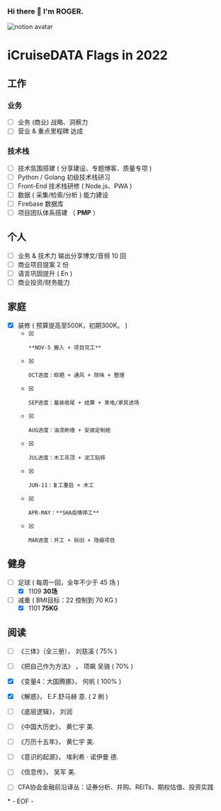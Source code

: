 ### Hi there 👋 I'm ROGER. 

![notion avatar](https://notion-avatar.vercel.app/api/img/eyJmYWNlIjo2LCJub3NlIjozLCJtb3V0aCI6MTAsImV5ZXMiOjYsImV5ZWJyb3dzIjoxMCwiZ2xhc3NlcyI6MiwiaGFpciI6MTQsImFjY2Vzc29yaWVzIjowLCJkZXRhaWxzIjowLCJiZWFyZCI6MH0=)

<!--
**5iCruise/5iCruise** is a ✨ _special_ ✨ repository because its `README.md` (this file) appears on your GitHub profile.

Here are some ideas to get you started:

- 🔭 I’m currently working on ...
- 🌱 I’m currently learning ...
- 👯 I’m looking to collaborate on ...
- 🤔 I’m looking for help with ...
- 💬 Ask me about ...
- 📫 How to reach me: ...
- 😄 Pronouns: ...
- ⚡ Fun fact: ...
-->

# iCruiseDATA Flags in 2022  

## 工作  
### 业务  
- [ ] 业务 (商业) 战略、洞察力  
- [ ] 营业 & 重点里程碑 达成   

### 技术栈  
- [ ] 技术氛围搭建 ( 分享建设、专题博客、质量专项 )   
- [ ] Python / Golang 初级技术栈研习
- [ ] Front-End 技术栈研修 ( Node.js、PWA )   
- [ ] 数据 ( 采集/检索/分析 ) 能力建设  
- [ ] Firebase 数据库  
- [ ] 项目团队体系搭建  （ **PMP** ）

## 个人  
- [ ] 业务 & 技术力 输出分享博文/音频 10 回   
- [ ] 商业项目提案 2 份   
- [ ] 语言巩固提升 ( En )    
- [ ] 商业投资/财务能力   

## 家庭  
- [x] 装修 ( 预算提高至500K，初期300K。 )  
    - [x]     **NOV-5 搬入 + 项目完工**    
    - [x]     OCT进度：晾晒 + 通风 + 除味 + 整理   
    - [x]     SEP进度：基装收尾 + 结算 + 家电/家具进场    
    - [x]     AUG进度：油漆刷墙 + 安装定制柜    
    - [x]     JUL进度：木工吊顶 + 泥工贴砖  
    - [x]     JUN-11：复工重启 + 木工
    - [x]     APR-MAY：**SHA疫情停工**
    - [x]     MAR进度：开工 + 拆旧 + 隐蔽项目

## 健身  
- [ ] 足球 ( 每周一回，全年不少于 45 场 )  
    - [x] 1109 **30场**  
- [ ] 减重 ( BMI目标：22  控制到 70 KG )  
    - [x] 1101 **75KG**  

## 阅读  
- [ ] 《三体》（全三册）， 刘慈溪  ( 75% )  
- [ ] 《把自己作为方法》 ， 项飙 吴骑  ( 70% )    
- [x] 《变量4：大国腾挪》， 何帆  ( 100% )    
- [x] 《解惑》， E.F.舒马赫  意.  ( 2 刷 ) 
- [ ] 《底层逻辑》， 刘润  
- [ ] 《中国大历史》， 黄仁宇  美.   
- [ ] 《万历十五年》， 黄仁宇  美.     
- [ ] 《意识的起源》， 埃利希 · 诺伊曼  德.   
- [ ] 《信息传》， 吴军  美.   
- [ ] CFA协会金融前沿译丛：证券分析、并购、REITs、期权估值、投资实践    


\* - EOF - 
